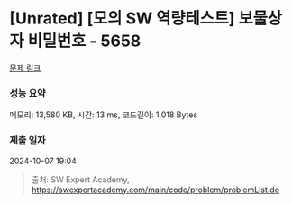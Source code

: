 # [Unrated] [모의 SW 역량테스트] 보물상자 비밀번호 - 5658 

[문제 링크](https://swexpertacademy.com/main/code/problem/problemDetail.do?contestProbId=AWXRUN9KfZ8DFAUo) 

### 성능 요약

메모리: 13,580 KB, 시간: 13 ms, 코드길이: 1,018 Bytes

### 제출 일자

2024-10-07 19:04



> 출처: SW Expert Academy, https://swexpertacademy.com/main/code/problem/problemList.do
